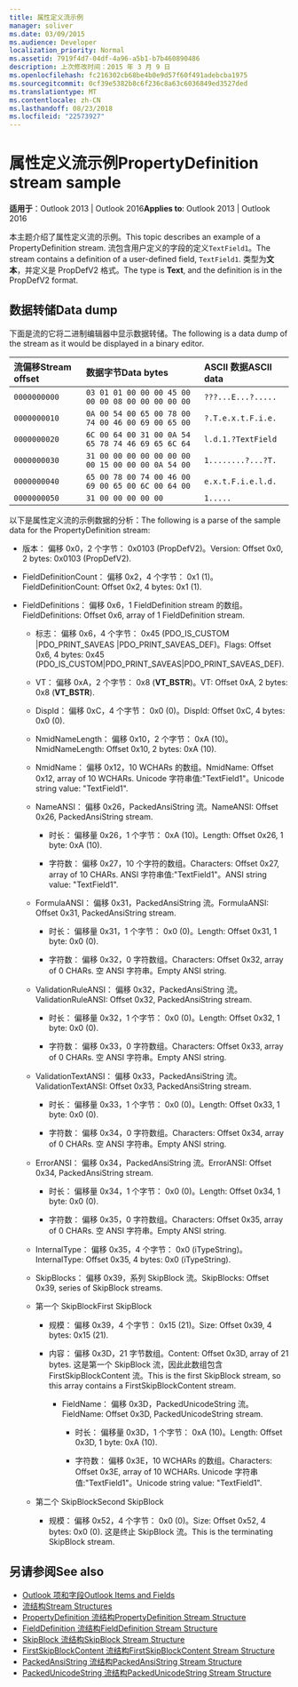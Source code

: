 ```yaml
---
title: 属性定义流示例
manager: soliver
ms.date: 03/09/2015
ms.audience: Developer
localization_priority: Normal
ms.assetid: 7919f4d7-04df-4a96-a5b1-b7b460890486
description: 上次修改时间：2015 年 3 月 9 日
ms.openlocfilehash: fc216302cb68be4b0e9d57f60f491adebcba1975
ms.sourcegitcommit: 0cf39e5382b8c6f236c8a63c6036849ed3527ded
ms.translationtype: MT
ms.contentlocale: zh-CN
ms.lasthandoff: 08/23/2018
ms.locfileid: "22573927"
---
```

# <a name="propertydefinition-stream-sample"></a><span data-ttu-id="5b7c3-103">属性定义流示例</span><span class="sxs-lookup"><span data-stu-id="5b7c3-103">PropertyDefinition stream sample</span></span>

<span data-ttu-id="5b7c3-104">**适用于**：Outlook 2013 | Outlook 2016</span><span class="sxs-lookup"><span data-stu-id="5b7c3-104">**Applies to**: Outlook 2013 | Outlook 2016</span></span> 
  
<span data-ttu-id="5b7c3-105">本主题介绍了属性定义流的示例。</span><span class="sxs-lookup"><span data-stu-id="5b7c3-105">This topic describes an example of a PropertyDefinition stream.</span></span> <span data-ttu-id="5b7c3-106">流包含用户定义的字段的定义`TextField1`。</span><span class="sxs-lookup"><span data-stu-id="5b7c3-106">The stream contains a definition of a user-defined field,  `TextField1`.</span></span> <span data-ttu-id="5b7c3-107">类型为**文本**，并定义是 PropDefV2 格式。</span><span class="sxs-lookup"><span data-stu-id="5b7c3-107">The type is **Text**, and the definition is in the PropDefV2 format.</span></span>
  
## <a name="data-dump"></a><span data-ttu-id="5b7c3-108">数据转储</span><span class="sxs-lookup"><span data-stu-id="5b7c3-108">Data dump</span></span>

<span data-ttu-id="5b7c3-109">下面是流的它将二进制编辑器中显示数据转储。</span><span class="sxs-lookup"><span data-stu-id="5b7c3-109">The following is a data dump of the stream as it would be displayed in a binary editor.</span></span>
  
|<span data-ttu-id="5b7c3-110">流偏移</span><span class="sxs-lookup"><span data-stu-id="5b7c3-110">Stream offset</span></span>|<span data-ttu-id="5b7c3-111">数据字节</span><span class="sxs-lookup"><span data-stu-id="5b7c3-111">Data bytes</span></span>|<span data-ttu-id="5b7c3-112">ASCII 数据</span><span class="sxs-lookup"><span data-stu-id="5b7c3-112">ASCII data</span></span>|
|:-----|:-----|:-----|
| `0000000000` <br/> | `03 01 01 00 00 00 45 00 00 00 08 00 00 00 00 00` <br/> | `???...E...?.....` <br/> |
| `0000000010` <br/> | `0A 00 54 00 65 00 78 00 74 00 46 00 69 00 65 00` <br/> | `?.T.e.x.t.F.i.e.` <br/> |
| `0000000020` <br/> | `6C 00 64 00 31 00 0A 54 65 78 74 46 69 65 6C 64` <br/> | `l.d.1.?TextField` <br/> |
| `0000000030` <br/> | `31 00 00 00 00 00 00 00 00 15 00 00 00 0A 54 00` <br/> | `1........?...?T.` <br/> |
| `0000000040` <br/> | `65 00 78 00 74 00 46 00 69 00 65 00 6C 00 64 00` <br/> | `e.x.t.F.i.e.l.d.` <br/> |
| `0000000050` <br/> | `31 00 00 00 00 00` <br/> | `1.....` <br/> |
   
<span data-ttu-id="5b7c3-113">以下是属性定义流的示例数据的分析：</span><span class="sxs-lookup"><span data-stu-id="5b7c3-113">The following is a parse of the sample data for the PropertyDefinition stream:</span></span>
  
- <span data-ttu-id="5b7c3-114">版本： 偏移 0x0，2 个字节： 0x0103 (PropDefV2)。</span><span class="sxs-lookup"><span data-stu-id="5b7c3-114">Version: Offset 0x0, 2 bytes: 0x0103 (PropDefV2).</span></span>
    
- <span data-ttu-id="5b7c3-115">FieldDefinitionCount： 偏移 0x2，4 个字节： 0x1 (1)。</span><span class="sxs-lookup"><span data-stu-id="5b7c3-115">FieldDefinitionCount: Offset 0x2, 4 bytes: 0x1 (1).</span></span>
    
- <span data-ttu-id="5b7c3-116">FieldDefinitions： 偏移 0x6，1 FieldDefinition stream 的数组。</span><span class="sxs-lookup"><span data-stu-id="5b7c3-116">FieldDefinitions: Offset 0x6, array of 1 FieldDefinition stream.</span></span>
    
  - <span data-ttu-id="5b7c3-117">标志： 偏移 0x6，4 个字节： 0x45 (PDO_IS_CUSTOM |PDO_PRINT_SAVEAS |PDO_PRINT_SAVEAS_DEF)。</span><span class="sxs-lookup"><span data-stu-id="5b7c3-117">Flags: Offset 0x6, 4 bytes: 0x45 (PDO_IS_CUSTOM|PDO_PRINT_SAVEAS|PDO_PRINT_SAVEAS_DEF).</span></span>
    
  - <span data-ttu-id="5b7c3-118">VT： 偏移 0xA，2 个字节： 0x8 (**VT_BSTR**)。</span><span class="sxs-lookup"><span data-stu-id="5b7c3-118">VT: Offset 0xA, 2 bytes: 0x8 (**VT_BSTR**).</span></span>
    
  - <span data-ttu-id="5b7c3-119">DispId： 偏移 0xC，4 个字节： 0x0 (0)。</span><span class="sxs-lookup"><span data-stu-id="5b7c3-119">DispId: Offset 0xC, 4 bytes: 0x0 (0).</span></span>
    
  - <span data-ttu-id="5b7c3-120">NmidNameLength： 偏移 0x10，2 个字节： 0xA (10)。</span><span class="sxs-lookup"><span data-stu-id="5b7c3-120">NmidNameLength: Offset 0x10, 2 bytes: 0xA (10).</span></span>
    
  - <span data-ttu-id="5b7c3-121">NmidName： 偏移 0x12，10 WCHARs 的数组。</span><span class="sxs-lookup"><span data-stu-id="5b7c3-121">NmidName: Offset 0x12, array of 10 WCHARs.</span></span> <span data-ttu-id="5b7c3-122">Unicode 字符串值:"TextField1"。</span><span class="sxs-lookup"><span data-stu-id="5b7c3-122">Unicode string value: "TextField1".</span></span>
    
  - <span data-ttu-id="5b7c3-123">NameANSI： 偏移 0x26，PackedAnsiString 流。</span><span class="sxs-lookup"><span data-stu-id="5b7c3-123">NameANSI: Offset 0x26, PackedAnsiString stream.</span></span>
    
    - <span data-ttu-id="5b7c3-124">时长： 偏移量 0x26，1 个字节： 0xA (10)。</span><span class="sxs-lookup"><span data-stu-id="5b7c3-124">Length: Offset 0x26, 1 byte: 0xA (10).</span></span>
      
    - <span data-ttu-id="5b7c3-125">字符数： 偏移 0x27，10 个字符的数组。</span><span class="sxs-lookup"><span data-stu-id="5b7c3-125">Characters: Offset 0x27, array of 10 CHARs.</span></span> <span data-ttu-id="5b7c3-126">ANSI 字符串值:"TextField1"。</span><span class="sxs-lookup"><span data-stu-id="5b7c3-126">ANSI string value: "TextField1".</span></span>
    
  - <span data-ttu-id="5b7c3-127">FormulaANSI： 偏移 0x31，PackedAnsiString 流。</span><span class="sxs-lookup"><span data-stu-id="5b7c3-127">FormulaANSI: Offset 0x31, PackedAnsiString stream.</span></span>
    
    - <span data-ttu-id="5b7c3-128">时长： 偏移量 0x31，1 个字节： 0x0 (0)。</span><span class="sxs-lookup"><span data-stu-id="5b7c3-128">Length: Offset 0x31, 1 byte: 0x0 (0).</span></span>
      
    - <span data-ttu-id="5b7c3-129">字符数： 偏移 0x32，0 字符数组。</span><span class="sxs-lookup"><span data-stu-id="5b7c3-129">Characters: Offset 0x32, array of 0 CHARs.</span></span> <span data-ttu-id="5b7c3-130">空 ANSI 字符串。</span><span class="sxs-lookup"><span data-stu-id="5b7c3-130">Empty ANSI string.</span></span>
    
  - <span data-ttu-id="5b7c3-131">ValidationRuleANSI： 偏移 0x32，PackedAnsiString 流。</span><span class="sxs-lookup"><span data-stu-id="5b7c3-131">ValidationRuleANSI: Offset 0x32, PackedAnsiString stream.</span></span>
    
    - <span data-ttu-id="5b7c3-132">时长： 偏移量 0x32，1 个字节： 0x0 (0)。</span><span class="sxs-lookup"><span data-stu-id="5b7c3-132">Length: Offset 0x32, 1 byte: 0x0 (0).</span></span>
      
    - <span data-ttu-id="5b7c3-133">字符数： 偏移 0x33，0 字符数组。</span><span class="sxs-lookup"><span data-stu-id="5b7c3-133">Characters: Offset 0x33, array of 0 CHARs.</span></span> <span data-ttu-id="5b7c3-134">空 ANSI 字符串。</span><span class="sxs-lookup"><span data-stu-id="5b7c3-134">Empty ANSI string.</span></span>
    
  - <span data-ttu-id="5b7c3-135">ValidationTextANSI： 偏移 0x33，PackedAnsiString 流。</span><span class="sxs-lookup"><span data-stu-id="5b7c3-135">ValidationTextANSI: Offset 0x33, PackedAnsiString stream.</span></span>
    
    - <span data-ttu-id="5b7c3-136">时长： 偏移量 0x33，1 个字节： 0x0 (0)。</span><span class="sxs-lookup"><span data-stu-id="5b7c3-136">Length: Offset 0x33, 1 byte: 0x0 (0).</span></span>
      
    - <span data-ttu-id="5b7c3-137">字符数： 偏移 0x34，0 字符数组。</span><span class="sxs-lookup"><span data-stu-id="5b7c3-137">Characters: Offset 0x34, array of 0 CHARs.</span></span> <span data-ttu-id="5b7c3-138">空 ANSI 字符串。</span><span class="sxs-lookup"><span data-stu-id="5b7c3-138">Empty ANSI string.</span></span>
    
  - <span data-ttu-id="5b7c3-139">ErrorANSI： 偏移 0x34，PackedAnsiString 流。</span><span class="sxs-lookup"><span data-stu-id="5b7c3-139">ErrorANSI: Offset 0x34, PackedAnsiString stream.</span></span>
    
    - <span data-ttu-id="5b7c3-140">时长： 偏移量 0x34，1 个字节： 0x0 (0)。</span><span class="sxs-lookup"><span data-stu-id="5b7c3-140">Length: Offset 0x34, 1 byte: 0x0 (0).</span></span>
      
    - <span data-ttu-id="5b7c3-141">字符数： 偏移 0x35，0 字符数组。</span><span class="sxs-lookup"><span data-stu-id="5b7c3-141">Characters: Offset 0x35, array of 0 CHARs.</span></span> <span data-ttu-id="5b7c3-142">空 ANSI 字符串。</span><span class="sxs-lookup"><span data-stu-id="5b7c3-142">Empty ANSI string.</span></span>
    
  - <span data-ttu-id="5b7c3-143">InternalType： 偏移 0x35，4 个字节： 0x0 (iTypeString)。</span><span class="sxs-lookup"><span data-stu-id="5b7c3-143">InternalType: Offset 0x35, 4 bytes: 0x0 (iTypeString).</span></span>
    
  - <span data-ttu-id="5b7c3-144">SkipBlocks： 偏移 0x39，系列 SkipBlock 流。</span><span class="sxs-lookup"><span data-stu-id="5b7c3-144">SkipBlocks: Offset 0x39, series of SkipBlock streams.</span></span>
    
  - <span data-ttu-id="5b7c3-145">第一个 SkipBlock</span><span class="sxs-lookup"><span data-stu-id="5b7c3-145">First SkipBlock</span></span>
    
    - <span data-ttu-id="5b7c3-146">规模： 偏移 0x39，4 个字节： 0x15 (21)。</span><span class="sxs-lookup"><span data-stu-id="5b7c3-146">Size: Offset 0x39, 4 bytes: 0x15 (21).</span></span>
      
    - <span data-ttu-id="5b7c3-147">内容： 偏移 0x3D，21 字节数组。</span><span class="sxs-lookup"><span data-stu-id="5b7c3-147">Content: Offset 0x3D, array of 21 bytes.</span></span> <span data-ttu-id="5b7c3-148">这是第一个 SkipBlock 流，因此此数组包含 FirstSkipBlockContent 流。</span><span class="sxs-lookup"><span data-stu-id="5b7c3-148">This is the first SkipBlock stream, so this array contains a FirstSkipBlockContent stream.</span></span>
      
      - <span data-ttu-id="5b7c3-149">FieldName： 偏移 0x3D，PackedUnicodeString 流。</span><span class="sxs-lookup"><span data-stu-id="5b7c3-149">FieldName: Offset 0x3D, PackedUnicodeString stream.</span></span>
        
        - <span data-ttu-id="5b7c3-150">时长： 偏移量 0x3D，1 个字节： 0xA (10)。</span><span class="sxs-lookup"><span data-stu-id="5b7c3-150">Length: Offset 0x3D, 1 byte: 0xA (10).</span></span>
          
        - <span data-ttu-id="5b7c3-151">字符数： 偏移 0x3E，10 WCHARs 的数组。</span><span class="sxs-lookup"><span data-stu-id="5b7c3-151">Characters: Offset 0x3E, array of 10 WCHARs.</span></span> <span data-ttu-id="5b7c3-152">Unicode 字符串值:"TextField1"。</span><span class="sxs-lookup"><span data-stu-id="5b7c3-152">Unicode string value: "TextField1".</span></span>
    
  - <span data-ttu-id="5b7c3-153">第二个 SkipBlock</span><span class="sxs-lookup"><span data-stu-id="5b7c3-153">Second SkipBlock</span></span>
    
    - <span data-ttu-id="5b7c3-154">规模： 偏移 0x52，4 个字节： 0x0 (0)。</span><span class="sxs-lookup"><span data-stu-id="5b7c3-154">Size: Offset 0x52, 4 bytes: 0x0 (0).</span></span> <span data-ttu-id="5b7c3-155">这是终止 SkipBlock 流。</span><span class="sxs-lookup"><span data-stu-id="5b7c3-155">This is the terminating SkipBlock stream.</span></span>
    
## <a name="see-also"></a><span data-ttu-id="5b7c3-156">另请参阅</span><span class="sxs-lookup"><span data-stu-id="5b7c3-156">See also</span></span>

- [<span data-ttu-id="5b7c3-157">Outlook 项和字段</span><span class="sxs-lookup"><span data-stu-id="5b7c3-157">Outlook Items and Fields</span></span>](outlook-items-and-fields.md)
- [<span data-ttu-id="5b7c3-158">流结构</span><span class="sxs-lookup"><span data-stu-id="5b7c3-158">Stream Structures</span></span>](stream-structures.md)
- [<span data-ttu-id="5b7c3-159">PropertyDefinition 流结构</span><span class="sxs-lookup"><span data-stu-id="5b7c3-159">PropertyDefinition Stream Structure</span></span>](propertydefinition-stream-structure.md)
- [<span data-ttu-id="5b7c3-160">FieldDefinition 流结构</span><span class="sxs-lookup"><span data-stu-id="5b7c3-160">FieldDefinition Stream Structure</span></span>](fielddefinition-stream-structure.md)
- [<span data-ttu-id="5b7c3-161">SkipBlock 流结构</span><span class="sxs-lookup"><span data-stu-id="5b7c3-161">SkipBlock Stream Structure</span></span>](skipblock-stream-structure.md)
- [<span data-ttu-id="5b7c3-162">FirstSkipBlockContent 流结构</span><span class="sxs-lookup"><span data-stu-id="5b7c3-162">FirstSkipBlockContent Stream Structure</span></span>](firstskipblockcontent-stream-structure.md)
- [<span data-ttu-id="5b7c3-163">PackedAnsiString 流结构</span><span class="sxs-lookup"><span data-stu-id="5b7c3-163">PackedAnsiString Stream Structure</span></span>](packedansistring-stream-structure.md)
- [<span data-ttu-id="5b7c3-164">PackedUnicodeString 流结构</span><span class="sxs-lookup"><span data-stu-id="5b7c3-164">PackedUnicodeString Stream Structure</span></span>](packedunicodestring-stream-structure.md)

